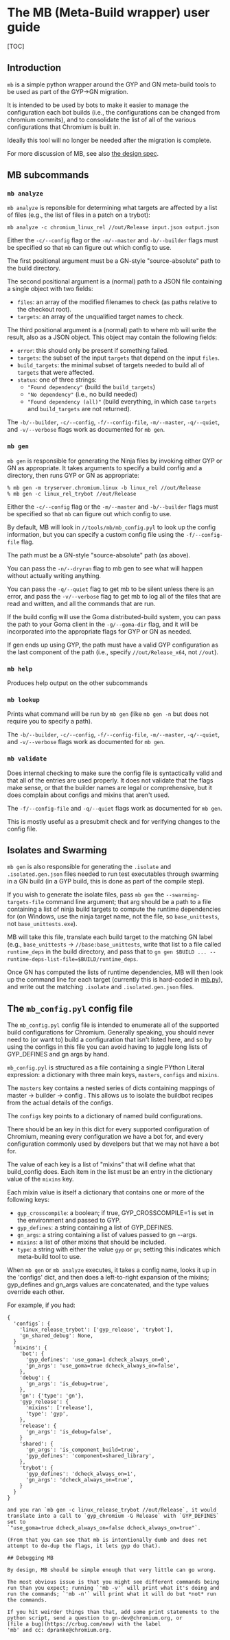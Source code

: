 # The MB (Meta-Build wrapper) user guide

[TOC]

## Introduction

`mb` is a simple python wrapper around the GYP and GN meta-build tools to
be used as part of the GYP->GN migration.

It is intended to be used by bots to make it easier to manage the configuration
each bot builds (i.e., the configurations can be changed from chromium
commits), and to consolidate the list of all of the various configurations
that Chromium is built in.

Ideally this tool will no longer be needed after the migration is complete.

For more discussion of MB, see also [the design spec](design_spec.md).

## MB subcommands

### `mb analyze`

`mb analyze` is reponsible for determining what targets are affected by
a list of files (e.g., the list of files in a patch on a trybot):

```
mb analyze -c chromium_linux_rel //out/Release input.json output.json
```

Either the `-c/--config` flag or the `-m/--master` and `-b/--builder` flags
must be specified so that `mb` can figure out which config to use.

The first positional argument must be a GN-style "source-absolute" path
to the build directory.

The second positional argument is a (normal) path to a JSON file containing
a single object with two fields:

  * `files`: an array of the modified filenames to check (as
    paths relative to the checkout root).
  * `targets`: an array of the unqualified target names to check.

The third positional argument is a (normal) path to where mb will write
the result, also as a JSON object. This object may contain the following
fields:

  * `error`: this should only be present if something failed.
  * `targets`: the subset of the input `targets` that depend on the
    input `files`.
  * `build_targets`: the minimal subset of targets needed to build all
    of `targets` that were affected.
  * `status`: one of three strings:
    * `"Found dependency"` (build the `build_targets`)
    * `"No dependency"` (i.e., no build needed)
    * `"Found dependency (all)"` (build everything, in which case
      `targets` and `build_targets` are not returned).

The `-b/--builder`, `-c/--config`, `-f/--config-file`, `-m/--master`,
`-q/--quiet`, and `-v/--verbose` flags work as documented for `mb gen`.


### `mb gen`

`mb gen` is responsible for generating the Ninja files by invoking either GYP
or GN as appropriate. It takes arguments to specify a build config and
a directory, then runs GYP or GN as appropriate:

```
% mb gen -m tryserver.chromium.linux -b linux_rel //out/Release
% mb gen -c linux_rel_trybot //out/Release
```

Either the `-c/--config` flag or the `-m/--master` and `-b/--builder` flags
must be specified so that `mb` can figure out which config to use.

By default, MB will look in `//tools/mb/mb_config.pyl` to look up the config
information, but you can specify a custom config file using the
`-f/--config-file` flag.

The path must be a GN-style "source-absolute" path (as above).

You can pass the `-n/--dryrun` flag to mb gen to see what will happen without
actually writing anything.

You can pass the `-q/--quiet` flag to get mb to be silent unless there is an
error, and pass the `-v/--verbose` flag to get mb to log all of the files
that are read and written, and all the commands that are run.

If the build config will use the Goma distributed-build system, you can pass
the path to your Goma client in the `-g/--goma-dir` flag, and it will be
incorporated into the appropriate flags for GYP or GN as needed.

If gen ends up using GYP, the path must have a valid GYP configuration as the
last component of the path (i.e., specify `//out/Release_x64`, not `//out`).

### `mb help`

Produces help output on the other subcommands

### `mb lookup`

Prints what command will be run by `mb gen` (like `mb gen -n` but does
not require you to specify a path).

The `-b/--builder`, `-c/--config`, `-f/--config-file`, `-m/--master`,
`-q/--quiet`, and `-v/--verbose` flags work as documented for `mb gen`.

### `mb validate`

Does internal checking to make sure the config file is syntactically
valid and that all of the entries are used properly. It does not validate
that the flags make sense, or that the builder names are legal or
comprehensive, but it does complain about configs and mixins that aren't
used.

The `-f/--config-file` and `-q/--quiet` flags work as documented for
`mb gen`.

This is mostly useful as a presubmit check and for verifying changes to
the config file.

## Isolates and Swarming

`mb gen` is also responsible for generating the `.isolate` and
`.isolated.gen.json` files needed to run test executables through swarming
in a GN build (in a GYP build, this is done as part of the compile step).

If you wish to generate the isolate files, pass `mb gen` the
`--swarming-targets-file` command line argument; that arg should be a path
to a file containing a list of ninja build targets to compute the runtime
dependencies for (on Windows, use the ninja target name, not the file, so
`base_unittests`, not `base_unittests.exe`).

MB will take this file, translate each build target to the matching GN
label (e.g., `base_unittests` -> `//base:base_unittests`, write that list
to a file called `runtime_deps` in the build directory, and pass that to
`gn gen $BUILD ... --runtime-deps-list-file=$BUILD/runtime_deps`.

Once GN has computed the lists of runtime dependencies, MB will then
look up the command line for each target (currently this is hard-coded
in [mb.py](https://code.google.com/p/chromium/codesearch?q=mb.py#chromium/src/tools/mb/mb.py&q=mb.py%20GetIsolateCommand&sq=package:chromium&type=cs)), and write out the
matching `.isolate` and `.isolated.gen.json` files.

## The `mb_config.pyl` config file

The `mb_config.pyl` config file is intended to enumerate all of the
supported build configurations for Chromium. Generally speaking, you
should never need to (or want to) build a configuration that isn't
listed here, and so by using the configs in this file you can avoid
having to juggle long lists of GYP_DEFINES and gn args by hand.

`mb_config.pyl` is structured as a file containing a single PYthon Literal
expression: a dictionary with three main keys, `masters`, `configs` and
`mixins`.

The `masters` key contains a nested series of dicts containing mappings
of master -> builder -> config . This allows us to isolate the buildbot
recipes from the actual details of the configs.

The `configs` key points to a dictionary of named build
configurations.

There should be an key in this dict for every supported configuration
of Chromium, meaning every configuration we have a bot for, and every
configuration commonly used by develpers but that we may not have a bot
for.

The value of each key is a list of "mixins" that will define what that
build_config does. Each item in the list must be an entry in the dictionary
value of the `mixins` key.

Each mixin value is itself a dictionary that contains one or more of the
following keys:

  * `gyp_crosscompile`: a boolean; if true, GYP_CROSSCOMPILE=1 is set in
    the environment and passed to GYP.
  * `gyp_defines`: a string containing a list of GYP_DEFINES.
  * `gn_args`: a string containing a list of values passed to gn --args.
  * `mixins`: a list of other mixins that should be included.
  * `type`: a string with either the value `gyp` or `gn`;
    setting this indicates which meta-build tool to use.

When `mb gen` or `mb analyze` executes, it takes a config name, looks it
up in the 'configs' dict, and then does a left-to-right expansion of the
mixins; gyp_defines and gn_args values are concatenated, and the type values
override each other.

For example, if you had:

```
{
  'configs`: {
    'linux_release_trybot': ['gyp_release', 'trybot'],
    'gn_shared_debug': None,
  }
  'mixins': {
    'bot': {
      'gyp_defines': 'use_goma=1 dcheck_always_on=0',
      'gn_args': 'use_goma=true dcheck_always_on=false',
    },
    'debug': {
      'gn_args': 'is_debug=true',
    },
    'gn': {'type': 'gn'},
    'gyp_release': {
      'mixins': ['release'],
      'type': 'gyp',
    },
    'release': {
      'gn_args': 'is_debug=false',
    }
    'shared': {
      'gn_args': 'is_component_build=true',
      'gyp_defines': 'component=shared_library',
    },
    'trybot': {
      'gyp_defines': 'dcheck_always_on=1',
      'gn_args': 'dcheck_always_on=true',
    }
  }
}

and you ran `mb gen -c linux_release_trybot //out/Release`, it would
translate into a call to `gyp_chromium -G Release` with `GYP_DEFINES` set to
`"use_goma=true dcheck_always_on=false dcheck_always_on=true"`.

(From that you can see that mb is intentionally dumb and does not
attempt to de-dup the flags, it lets gyp do that).

## Debugging MB

By design, MB should be simple enough that very little can go wrong.

The most obvious issue is that you might see different commands being
run than you expect; running `'mb -v'` will print what it's doing and
run the commands; `'mb -n'` will print what it will do but *not* run
the commands.

If you hit weirder things than that, add some print statements to the
python script, send a question to gn-dev@chromium.org, or
[file a bug](https://crbug.com/new) with the label
'mb' and cc: dpranke@chromium.org.


